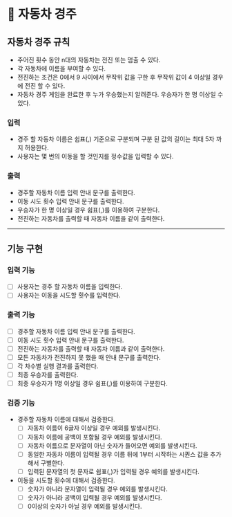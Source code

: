 # 🚗 자동차 경주

## 자동차 경주 규칙

- 주어진 횟수 동안 n대의 자동차는 전진 또는 멈출 수 있다.
- 각 자동차에 이름을 부여할 수 있다.
- 전진하는 조건은 0에서 9 사이에서 무작위 값을 구한 후 무작위 값이 4 이상일 경우에 전진 할 수 있다.
- 자동차 경주 게임을 완료한 후 누가 우승했는지 알려준다. 우승자가 한 명 이상일 수 있다.

### 입력

- 경주 할 자동차 이름은 쉼표(,) 기준으로 구분되며 구분 된 값의 길이는 최대 5자 까지 허용한다.
- 사용자는 몇 번의 이동을 할 것인지를 정수값을 입력할 수 있다.

### 출력

- 경주할 자동차 이름 입력 안내 문구를 출력한다.
- 이동 시도 횟수 입력 안내 문구를 출력한다.
- 우승자가 한 명 이상일 경우 쉼표(,)를 이용하여 구분한다.
- 전진하는 자동차를 출력할 때 자동차 이름을 같이 출력한다.

---

## 기능 구현

### 입력 기능

- [ ]  사용자는 경주 할 자동차 이름을 입력한다.
- [ ]  사용자는 이동을 시도할 횟수를 입력한다.

### 출력 기능

- [ ]  경주할 자동차 이름 입력 안내 문구를 출력한다.
- [ ]  이동 시도 횟수 입력 안내 문구를 출력한다.
- [ ]  전진하는 자동차를 출력할 때 자동차 이름과 같이 출력한다.
- [ ]  모든 자동차가 전진하지 못 했을 때 안내 문구를 출력한다.
- [ ]  각 차수별 실행 결과를 출력한다.
- [ ]  최종 우승자를 출력한다.
- [ ]  최종 우승자가 1명 이상일 경우 쉼표(,)를 이용하여 구분한다.

### 검증 기능

- 경주할 자동차 이름에 대해서 검증한다.
    - [ ]  자동차 이름이 6글자 이상일 경우 예외를 발생시킨다.
    - [ ]  자동차 이름에 공백이 포함될 경우 예외를 발생시킨다.
    - [ ]  자동차 이름으로 문자열이 아닌 숫자가 들어오면 예외를 발생시킨다.
    - [ ]  동일한 자동차 이름이 입력될 경우 이름 뒤에 1부터 시작하는 시퀀스 값을 추가해서 구별한다.
    - [ ]  입력된 문자열의 첫 문자로 쉼표(,)가 입력될 경우 예외를 발생시킨다.
- 이동을 시도할 횟수에 대해서 검증한다.
    - [ ]  숫자가 아니라 문자열이 입력될 경우 예외를 발생시킨다.
    - [ ]  숫자가 아니라 공백이 입력될 경우 예외를 발생시킨다.
    - [ ]  0이상의 숫자가 아닐 경우 예외를 발생시킨다.